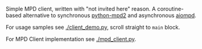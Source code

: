 Simple MPD client, written with "not invited here" reason. A coroutine-based alternative to synchronous [python-mpd2](https://github.com/Mic92/python-mpd2) and asynchronous [aiompd](https://github.com/zzzsochi/aiompd).

For usage samples see [./client_demo.py](./client_demo.py), scroll straight to `main` block.

For MPD Client implementation see [./mpd_client.py](./mpd_client.py).
